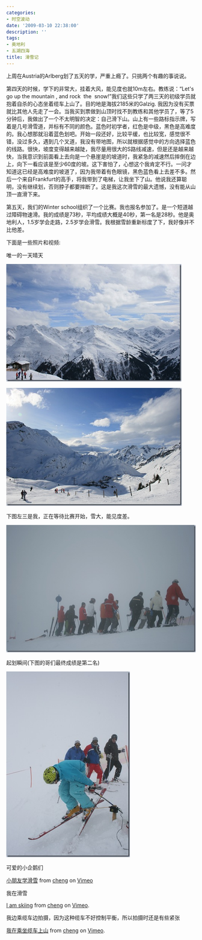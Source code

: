 ```yaml
---
categories:
- 时空波动
date: '2009-03-10 22:38:00'
description: ''
tags:
- 奥地利
- 五湖四海
title: 滑雪记
---
```

上周在Austria的Arlberg划了五天的学，严重上瘾了。只挑两个有趣的事说说。 

第四天的时候，学下的非常大，挂着大风，能见度也就10m左右。教练说：“Let's go up the mountain , and rock  the  snow!”我们这些只学了两三天的初级学员就抱着自杀的心态坐着缆车上山了。目的地是海拔2185米的Galzig. 我因为没有买票就比其他人先走了一会。当我买到票做到山顶时找不到教练和其他学员了，等了5分钟后，我做出了一个不太明智的决定：自己滑下山。山上有一些路标指示牌，写着是几号滑雪道，并标有不同的颜色。蓝色时初学者，红色是中级，黑色是高难度的。我心想那就沿着蓝色划吧。开始一段还好，比较平缓，也比较宽，感觉很不错，没过多久，遇到几个叉道，我没有带地图，所以就根据感觉中的方向选择蓝色的线路。很快，坡度变得越来越陡，我尽量用很大的S路线减速，但是还是越来越快，当我意识到前面看上去向是一个悬崖是的坡道时，我紧急的减速然后摔倒在边上，向下一看应该是至少60度的坡。这下害怕了，心想这个我肯定不行。一问才知道这已经是高难度的坡道了，因为我带着有色眼镜，黑色蓝色看上去差不多。然后一个来自Frankfurt的高手，将我带到了电梯，让我坐下了山。他说我还算聪明，没有继续划，否则脖子都要摔断了。这是我这次滑雪的最大遗憾，没有能从山顶一直滑下来。 

第五天，我们的Winter school组织了一个比赛。我也报名参加了。是一个短道越过障碍物速滑。我的成绩是73秒，平均成绩大概是40秒，第一名是28秒。他是奥地利人，1\.5岁学会走路，2\.5岁学会滑雪。我根据雪龄重新标度了下，我好像并不比他差。 

下面是一些照片和视频: 

唯一的一天晴天 

[![Bild 262](/assets/spacetimewave/2014/01/ba1nx2uqht.jpg "Bild 262")](https://fuj2ya.bay.livefilestore.com/y1mntdwfEnshJ8vSfxQ77MmjpKtdE61bEsDaVlFPADaJNcGnhb5fmgtVRpgUbno4hqvLyZSYTWByMxLJZr2xjmVcnk3UQiJvvEE4vFH3dI9VB6GJwHx1lhE7hB--bS1VIv7Eyt45ukS33c/Bild%20262%5B3%5D.jpg) 

[![Bild 288](/assets/spacetimewave/2014/01/etmafovto9.jpg "Bild 288")](https://fuj2ya.bay.livefilestore.com/y1mKNEZw4E0t0d9iVPVhrYOU-6aIyVAYoSvx-hsHVcd1mE1q4JZa_0MQKpuzmIWFcw9tncnaf3HJhwHzEgPUtLqA7ibbeY2fnDPDZ-VnoOGpIkhdSTr1Hbm4TTjxmnRY2IWa-vaE4LQAx8/Bild%20288%5B3%5D.jpg) 

下图左三是我，正在等待比赛开始，雪大，能见度差。 

[![Bild 438](/assets/spacetimewave/2014/01/o4we5q668u.jpg "Bild 438")](https://fuj2ya.bay.livefilestore.com/y1mKDikk7dMKMP_Dw71-G0flYczjrNSxHwORprJZY5vm6PVZ72QuzWxkKwsVFFExLT9RVbTCpfZZuwqeG0qXldxDkhGCB7c6qkRsfQwXJdImy0GxZJYWNL7qzPXwPy2f82uT7LQwgZLSTw/Bild%20438%5B7%5D.jpg) 

起划瞬间(下图的哥们最终成绩是第二名) 

[![Bild 416](/assets/spacetimewave/2014/01/uev30i3xaj.jpg "Bild 416")](https://fuj2ya.bay.livefilestore.com/y1mmY0WNJt01iTiDitKop77VLhItTFRaM_ufTY2ECzzWr2fXvkt3JpRNRuWbEpPsTX_NnYUQXzBIsHu1j9fznoc27iWkFwNIBhAOvq1ZBVtADwfa0dnie8EAsU-4ZwdH8kaxlTqUf3xo-I/Bild%20416%5B10%5D.jpg) 

可爱的小企鹅们

[小朋友学滑雪](https://vimeo.com/3525097) from [cheng](https://vimeo.com/user1404353) on [Vimeo](https://vimeo.com)   


我在滑雪

[I am skiing](https://vimeo.com/3525247) from [cheng](https://vimeo.com/user1404353) on [Vimeo](https://vimeo.com).

我边乘缆车边拍摄，因为这种缆车不好控制平衡，所以拍摄时还是有些紧张

[我在乘坐缆车上山](https://vimeo.com/3525344) from [cheng](https://vimeo.com/user1404353) on [Vimeo](https://vimeo.com).

